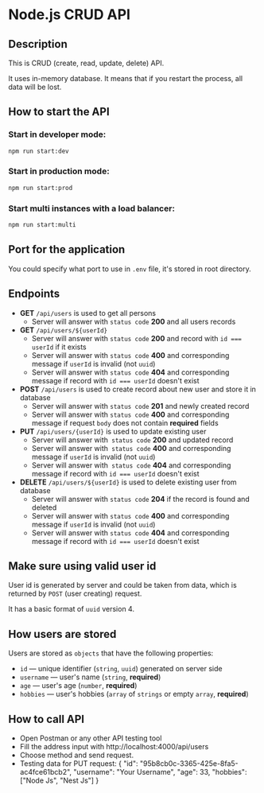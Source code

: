 # Node.js CRUD API

## Description

This is CRUD (create, read, update, delete) API.

It uses in-memory database. It means that if you restart the process, all data will be lost.


## How to start the API

### Start in developer mode:

```bash
npm run start:dev
```

### Start in production mode:

```bash
npm run start:prod
```

### Start multi instances with a load balancer:

```bash
npm run start:multi
```

## Port for the application

You could specify what port to use in `.env` file, it's stored in root directory.


## Endpoints

- **GET** `/api/users` is used to get all persons
  - Server will answer with `status code` **200** and all users records
- **GET** `/api/users/${userId}`
  - Server will answer with `status code` **200** and record with `id === userId` if it exists
  - Server will answer with `status code` **400** and corresponding message if `userId` is invalid (not `uuid`)
  - Server will answer with `status code` **404** and corresponding message if record with `id === userId` doesn't exist
- **POST** `/api/users` is used to create record about new user and store it in database
  - Server will answer with `status code` **201** and newly created record
  - Server will answer with `status code` **400** and corresponding message if request `body` does not contain **required** fields
- **PUT** `/api/users/{userId}` is used to update existing user
  - Server will answer with` status code` **200** and updated record
  - Server will answer with` status code` **400** and corresponding message if `userId` is invalid (not `uuid`)
  - Server will answer with` status code` **404** and corresponding message if record with `id === userId` doesn't exist
- **DELETE** `/api/users/${userId}` is used to delete existing user from database
  - Server will answer with `status code` **204** if the record is found and deleted
  - Server will answer with `status code` **400** and corresponding message if `userId` is invalid (not `uuid`)
  - Server will answer with `status code` **404** and corresponding message if record with `id === userId` doesn't exist

## Make sure using valid user id

User id is generated by server and could be taken from data, which is returned by `POST` (user creating) request. 

It has a basic format of `uuid` version 4.

## How users are stored

Users are stored as `objects` that have the following properties:
  - `id` — unique identifier (`string`, `uuid`) generated on server side
  - `username` — user's name (`string`, **required**)
  - `age` — user's age (`number`, **required**)
  - `hobbies` — user's hobbies (`array` of `strings` or empty `array`, **required**)

## How to call API
- Open Postman or any other API testing tool
- Fill the address input with http://localhost:4000/api/users
- Choose method and send request.
- Testing data for PUT request:
  {
    "id": "95b8cb0c-3365-425e-8fa5-ac4fce61bcb2",
    "username": "Your Username",
    "age": 33,
    "hobbies": ["Node Js", "Nest Js"]
  }
